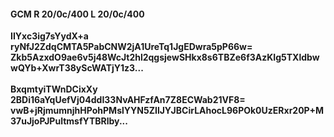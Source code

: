 #### GCM R 20/0c/400 L 20/0c/400
**IIYxc3ig7sYydX+a**<br/>**ryNfJ2ZdqCMTA5PabCNW2jA1UreTq1JgEDwra5pP66w=**<br/>**Zkb5AzxdO9ae6v5j48WcJt2hl2qgsjewSHkx8s6TBZe6f3AzKIg5TXldbwwQYb+XwrT38yScWATjY1z3...**<br/><br/>
**BxqmtyiTWnDCixXy**<br/>**2BDi16aYqUefVj04ddI33NvAHFzfAn7Z8ECWab21VF8=**<br/>**vwB+jRjmumnjhHPohPMslYYN5ZIlJYJBCirLAhocL96POk0UzERxr20P+M37uJjoPJPultmsfYTBRlby...**